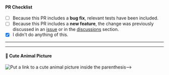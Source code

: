 <!--
Thank you for using CreateX and taking the time to send a pull request (PR)!

If you are introducing a new feature, please discuss it in an issue or in the discussions section before submitting your change.

Please:
 - consider the checklist items below
 - keep the ones that make sense for your PR, and
 - DELETE the items that DON'T make sense for your PR.
-->

#### PR Checklist

- [ ] Because this PR includes a **bug fix**, relevant tests have been included.
- [ ] Because this PR includes a **new feature**, the change was previously discussed in an [issue](https://github.com/pcaversaccio/createx/issues) or in the [discussions](https://github.com/pcaversaccio/createx/discussions) section.
- [x] I didn't do anything of this.

---

<!-- Add a description of your PR here -->

---

#### 🐶 Cute Animal Picture

![Put a link to a cute animal picture inside the parenthesis-->]()
